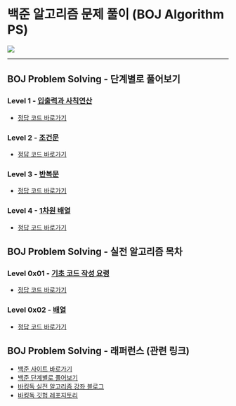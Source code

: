 # 백준 알고리즘 문제 풀이 (BOJ Algorithm PS)

<img src = "https://user-images.githubusercontent.com/58673491/188276507-4327a1ec-f3cb-4c2f-a025-871ef9f9ad6c.png"/>

- - -
## BOJ Problem Solving - 단계별로 풀어보기
### Level 1 - [입출력과 사칙연산](https://www.acmicpc.net/step/1)
- [정답 코드 바로가기](https://github.com/kangdy25/BOJ_Problem_Solving/tree/master/Solve_By_Level/Level_1)
### Level 2 - [조건문](https://www.acmicpc.net/step/4)
- [정답 코드 바로가기](https://github.com/kangdy25/BOJ_Problem_Solving/tree/master/Solve_By_Level/Level_2)
### Level 3 - [반복문](https://www.acmicpc.net/step/3)
- [정답 코드 바로가기](https://github.com/kangdy25/BOJ_Problem_Solving/tree/master/Solve_By_Level/Level_3)
### Level 4 - [1차원 배열](https://www.acmicpc.net/step/6)
- [정답 코드 바로가기](https://github.com/kangdy25/BOJ_Problem_Solving/tree/master/Solve_By_Level/Level_4)

## BOJ Problem Solving - 실전 알고리즘 목차
### Level 0x01 - [기초 코드 작성 요령](https://www.acmicpc.net/workbook/view/7306)
- [정답 코드 바로가기](https://github.com/kangdy25/BOJ_Problem_Solving/tree/master/0x01_Basic_Code_Writing)
### Level 0x02 - [배열](https://www.acmicpc.net/workbook/view/7307)
- [정답 코드 바로가기](https://github.com/kangdy25/BOJ_Problem_Solving/tree/master/0x02_Array)

## BOJ Problem Solving - 래퍼런스 (관련 링크)
* [백준 사이트 바로가기](https://www.acmicpc.net/)
* [백준 단계별로 풀어보기](https://www.acmicpc.net/step)
* [바킹독 실전 알고리즘 강좌 블로그](https://blog.encrypted.gg/category/%EA%B0%95%EC%A2%8C/%EC%8B%A4%EC%A0%84%20%EC%95%8C%EA%B3%A0%EB%A6%AC%EC%A6%98)
* [바킹독 깃헙 레포지토리](https://github.com/encrypted-def/basic-algo-lecture)
